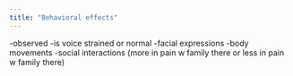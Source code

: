 ```yaml
---
title: "Behavioral effects"
---
```

-observed
-is voice strained or normal
-facial expressions
-body movements
-social interactions (more in pain w family there or less in pain w family there)

